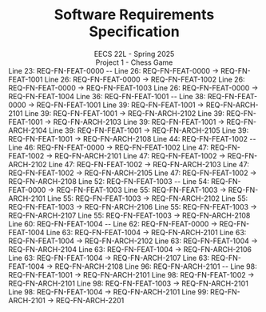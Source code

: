 # <center>Software Requirements Specification </center>
<center> EECS 22L - Spring 2025 </center>
<center> Project 1 - Chess Game </center>
Line 23: REQ-FN-FEAT-0000 --
Line 26: REQ-FN-FEAT-0000 -> REQ-FN-FEAT-1001
Line 26: REQ-FN-FEAT-0000 -> REQ-FN-FEAT-1002
Line 26: REQ-FN-FEAT-0000 -> REQ-FN-FEAT-1003
Line 26: REQ-FN-FEAT-0000 -> REQ-FN-FEAT-1004
Line 36: REQ-FN-FEAT-1001 --
Line 38: REQ-FN-FEAT-0000 -> REQ-FN-FEAT-1001
Line 39: REQ-FN-FEAT-1001 -> REQ-FN-ARCH-2101
Line 39: REQ-FN-FEAT-1001 -> REQ-FN-ARCH-2102
Line 39: REQ-FN-FEAT-1001 -> REQ-FN-ARCH-2103
Line 39: REQ-FN-FEAT-1001 -> REQ-FN-ARCH-2104
Line 39: REQ-FN-FEAT-1001 -> REQ-FN-ARCH-2105
Line 39: REQ-FN-FEAT-1001 -> REQ-FN-ARCH-2108
Line 44: REQ-FN-FEAT-1002 --
Line 46: REQ-FN-FEAT-0000 -> REQ-FN-FEAT-1002
Line 47: REQ-FN-FEAT-1002 -> REQ-FN-ARCH-2101
Line 47: REQ-FN-FEAT-1002 -> REQ-FN-ARCH-2102
Line 47: REQ-FN-FEAT-1002 -> REQ-FN-ARCH-2103
Line 47: REQ-FN-FEAT-1002 -> REQ-FN-ARCH-2105
Line 47: REQ-FN-FEAT-1002 -> REQ-FN-ARCH-2108
Line 52: REQ-FN-FEAT-1003 --
Line 54: REQ-FN-FEAT-0000 -> REQ-FN-FEAT-1003
Line 55: REQ-FN-FEAT-1003 -> REQ-FN-ARCH-2101
Line 55: REQ-FN-FEAT-1003 -> REQ-FN-ARCH-2102
Line 55: REQ-FN-FEAT-1003 -> REQ-FN-ARCH-2106
Line 55: REQ-FN-FEAT-1003 -> REQ-FN-ARCH-2107
Line 55: REQ-FN-FEAT-1003 -> REQ-FN-ARCH-2108
Line 60: REQ-FN-FEAT-1004 --
Line 62: REQ-FN-FEAT-0000 -> REQ-FN-FEAT-1004
Line 63: REQ-FN-FEAT-1004 -> REQ-FN-ARCH-2101
Line 63: REQ-FN-FEAT-1004 -> REQ-FN-ARCH-2102
Line 63: REQ-FN-FEAT-1004 -> REQ-FN-ARCH-2104
Line 63: REQ-FN-FEAT-1004 -> REQ-FN-ARCH-2106
Line 63: REQ-FN-FEAT-1004 -> REQ-FN-ARCH-2107
Line 63: REQ-FN-FEAT-1004 -> REQ-FN-ARCH-2108
Line 96: REQ-FN-ARCH-2101 --
Line 98: REQ-FN-FEAT-1001 -> REQ-FN-ARCH-2101
Line 98: REQ-FN-FEAT-1002 -> REQ-FN-ARCH-2101
Line 98: REQ-FN-FEAT-1003 -> REQ-FN-ARCH-2101
Line 98: REQ-FN-FEAT-1004 -> REQ-FN-ARCH-2101
Line 99: REQ-FN-ARCH-2101 -> REQ-FN-ARCH-2201
